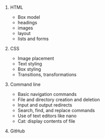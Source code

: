 1. HTML
     * Box model
     * headings
     * images
     * layout
     * lists and forms

2. CSS
     * Image placement
     * Text styling
     * Box styling
     * Transitions, transformations

3. Command line
     * Basic navigation commands
     * File and directory creation and deletion
     * Input and output redirects
     * Search, find, and replace commands
     * Use of text editors like nano
     * Cat: display contents of file
     
 4. GitHub
